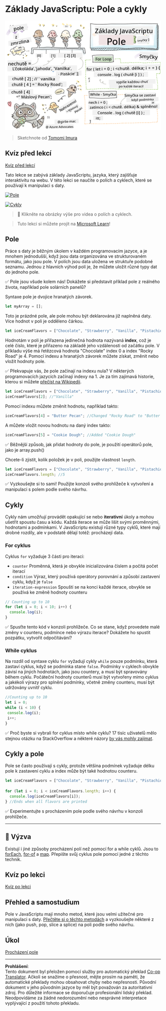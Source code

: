<!--
CO_OP_TRANSLATOR_METADATA:
{
  "original_hash": "3f7f87871312cf6cc12662da7d973182",
  "translation_date": "2025-08-28T04:10:34+00:00",
  "source_file": "2-js-basics/4-arrays-loops/README.md",
  "language_code": "cs"
}
-->
# Základy JavaScriptu: Pole a cykly

![JavaScript Basics - Arrays](../../../../translated_images/webdev101-js-arrays.439d7528b8a294558d0e4302e448d193f8ad7495cc407539cc81f1afe904b470.cs.png)
> Sketchnote od [Tomomi Imura](https://twitter.com/girlie_mac)

## Kvíz před lekcí
[Kvíz před lekcí](https://ashy-river-0debb7803.1.azurestaticapps.net/quiz/13)

Tato lekce se zabývá základy JavaScriptu, jazyka, který zajišťuje interaktivitu na webu. V této lekci se naučíte o polích a cyklech, které se používají k manipulaci s daty.

[![Pole](https://img.youtube.com/vi/1U4qTyq02Xw/0.jpg)](https://youtube.com/watch?v=1U4qTyq02Xw "Pole")

[![Cykly](https://img.youtube.com/vi/Eeh7pxtTZ3k/0.jpg)](https://www.youtube.com/watch?v=Eeh7pxtTZ3k "Cykly")

> 🎥 Klikněte na obrázky výše pro videa o polích a cyklech.

> Tuto lekci si můžete projít na [Microsoft Learn](https://docs.microsoft.com/learn/modules/web-development-101-arrays/?WT.mc_id=academic-77807-sagibbon)!

## Pole

Práce s daty je běžným úkolem v každém programovacím jazyce, a je mnohem jednodušší, když jsou data organizována ve strukturovaném formátu, jako jsou pole. V polích jsou data uložena ve struktuře podobné seznamu. Jednou z hlavních výhod polí je, že můžete uložit různé typy dat do jednoho pole.

✅ Pole jsou všude kolem nás! Dokážete si představit příklad pole z reálného života, například pole solárních panelů?

Syntaxe pole je dvojice hranatých závorek.

```javascript
let myArray = [];
```

Toto je prázdné pole, ale pole mohou být deklarována již naplněná daty. Více hodnot v poli je odděleno čárkou.

```javascript
let iceCreamFlavors = ["Chocolate", "Strawberry", "Vanilla", "Pistachio", "Rocky Road"];
```

Hodnotám v poli je přiřazena jedinečná hodnota nazývaná **index**, což je celé číslo, které je přiřazeno na základě jeho vzdálenosti od začátku pole. V příkladu výše má řetězcová hodnota "Chocolate" index 0 a index "Rocky Road" je 4. Pomocí indexu a hranatých závorek můžete získat, změnit nebo vložit hodnoty pole.

✅ Překvapuje vás, že pole začínají na indexu nula? V některých programovacích jazycích začínají indexy na 1. Je za tím zajímavá historie, kterou si můžete [přečíst na Wikipedii](https://en.wikipedia.org/wiki/Zero-based_numbering).

```javascript
let iceCreamFlavors = ["Chocolate", "Strawberry", "Vanilla", "Pistachio", "Rocky Road"];
iceCreamFlavors[2]; //"Vanilla"
```

Pomocí indexu můžete změnit hodnotu, například takto:

```javascript
iceCreamFlavors[4] = "Butter Pecan"; //Changed "Rocky Road" to "Butter Pecan"
```

A můžete vložit novou hodnotu na daný index takto:

```javascript
iceCreamFlavors[5] = "Cookie Dough"; //Added "Cookie Dough"
```

✅ Běžnější způsob, jak přidat hodnoty do pole, je použití operátorů pole, jako je array.push()

Chcete-li zjistit, kolik položek je v poli, použijte vlastnost `length`.

```javascript
let iceCreamFlavors = ["Chocolate", "Strawberry", "Vanilla", "Pistachio", "Rocky Road"];
iceCreamFlavors.length; //5
```

✅ Vyzkoušejte si to sami! Použijte konzoli svého prohlížeče k vytvoření a manipulaci s polem podle svého návrhu.

## Cykly

Cykly nám umožňují provádět opakující se nebo **iterativní** úkoly a mohou ušetřit spoustu času a kódu. Každá iterace se může lišit svými proměnnými, hodnotami a podmínkami. V JavaScriptu existují různé typy cyklů, které mají drobné rozdíly, ale v podstatě dělají totéž: procházejí data.

### For cyklus

Cyklus `for` vyžaduje 3 části pro iteraci:
- `counter` Proměnná, která je obvykle inicializována číslem a počítá počet iterací
- `condition` Výraz, který používá operátory porovnání a způsobí zastavení cyklu, když je `false`
- `iteration-expression` Spouští se na konci každé iterace, obvykle se používá ke změně hodnoty counteru
  
```javascript
// Counting up to 10
for (let i = 0; i < 10; i++) {
  console.log(i);
}
```

✅ Spusťte tento kód v konzoli prohlížeče. Co se stane, když provedete malé změny v counteru, podmínce nebo výrazu iterace? Dokážete ho spustit pozpátku, vytvořit odpočítávání?

### While cyklus

Na rozdíl od syntaxe cyklu `for` vyžadují cykly `while` pouze podmínku, která zastaví cyklus, když se podmínka stane `false`. Podmínky v cyklech obvykle závisí na jiných hodnotách, jako jsou countery, a musí být spravovány během cyklu. Počáteční hodnoty counterů musí být vytvořeny mimo cyklus a jakékoli výrazy pro splnění podmínky, včetně změny counteru, musí být udržovány uvnitř cyklu.

```javascript
//Counting up to 10
let i = 0;
while (i < 10) {
 console.log(i);
 i++;
}
```

✅ Proč byste si vybrali for cyklus místo while cyklu? 17 tisíc uživatelů mělo stejnou otázku na StackOverflow a některé názory [by vás mohly zajímat](https://stackoverflow.com/questions/39969145/while-loops-vs-for-loops-in-javascript).

## Cykly a pole

Pole se často používají s cykly, protože většina podmínek vyžaduje délku pole k zastavení cyklu a index může být také hodnotou counteru.

```javascript
let iceCreamFlavors = ["Chocolate", "Strawberry", "Vanilla", "Pistachio", "Rocky Road"];

for (let i = 0; i < iceCreamFlavors.length; i++) {
  console.log(iceCreamFlavors[i]);
} //Ends when all flavors are printed
```

✅ Experimentujte s procházením pole podle svého návrhu v konzoli prohlížeče. 

---

## 🚀 Výzva

Existují i jiné způsoby procházení polí než pomocí for a while cyklů. Jsou to [forEach](https://developer.mozilla.org/docs/Web/JavaScript/Reference/Global_Objects/Array/forEach), [for-of](https://developer.mozilla.org/docs/Web/JavaScript/Reference/Statements/for...of) a [map](https://developer.mozilla.org/docs/Web/JavaScript/Reference/Global_Objects/Array/map). Přepište svůj cyklus pole pomocí jedné z těchto technik.

## Kvíz po lekci
[Kvíz po lekci](https://ashy-river-0debb7803.1.azurestaticapps.net/quiz/14)

## Přehled a samostudium

Pole v JavaScriptu mají mnoho metod, které jsou velmi užitečné pro manipulaci s daty. [Přečtěte si o těchto metodách](https://developer.mozilla.org/docs/Web/JavaScript/Reference/Global_Objects/Array) a vyzkoušejte některé z nich (jako push, pop, slice a splice) na poli podle svého návrhu.

## Úkol

[Procházení pole](assignment.md)

---

**Prohlášení**:  
Tento dokument byl přeložen pomocí služby pro automatický překlad [Co-op Translator](https://github.com/Azure/co-op-translator). Ačkoli se snažíme o přesnost, mějte prosím na paměti, že automatické překlady mohou obsahovat chyby nebo nepřesnosti. Původní dokument v jeho původním jazyce by měl být považován za autoritativní zdroj. Pro důležité informace se doporučuje profesionální lidský překlad. Neodpovídáme za žádné nedorozumění nebo nesprávné interpretace vyplývající z použití tohoto překladu.